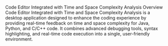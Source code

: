 Code Editor Integrated with Time and Space Complexity Analysis
Overview
Code Editor Integrated with Time and Space Complexity Analysis is a desktop application designed to enhance the coding experience by providing real-time feedback on time and space complexity for Java, Python, and C/C++ code. It combines advanced debugging tools, syntax highlighting, and real-time code execution into a single, user-friendly environment.
